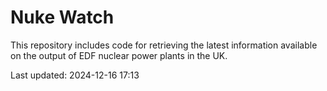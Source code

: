 # Nuke Watch

This repository includes code for retrieving the latest information available on the output of EDF nuclear power plants in the UK.

Last updated: 2024-12-16 17:13
